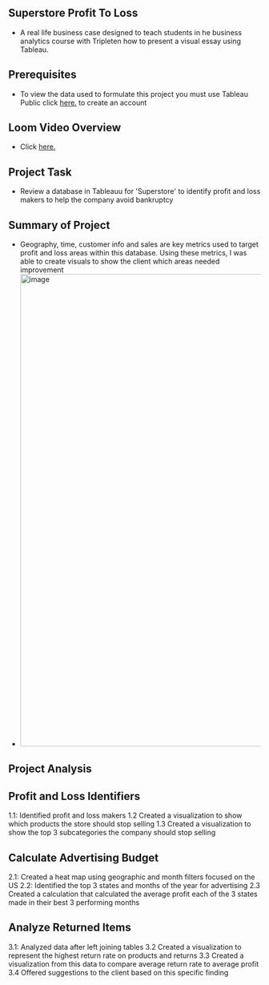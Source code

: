 ## Superstore Profit To Loss
* A real life business case designed to teach students in he business analytics course with Tripleten how to present a visual essay using Tableau.
## Prerequisites
* To view the data used to formulate this project you must use Tableau Public click  <a href='https://id.tableau.com/register?clientId=wcS7HwY98qdfgBREHT7Xoln7ipc75U0a' target=_blank><u>here</u>.</a> to create an account
## Loom Video Overview
* Click <a href='https://www.loom.com/share/564730e265b34830968c140367ca455e?sid=8a3df339-8a14-4cea-a4b0-f13359b1e52f' target=_blank><u>here</u>.</a>
## Project Task
* Review a database in Tableauu for 'Superstore' to identify profit and loss makers to help the company avoid bankruptcy
## Summary of Project
* Geography, time, customer info and sales are key metrics used to target profit and loss areas within this database. Using these metrics, I was able to create visuals to show the client which areas needed improvement
* <img width="944" alt="image" src="https://github.com/jasminerc23/Data_Projects_Tripleten/assets/165707643/147c6cb4-2fdb-4e57-ac58-e0dd8839fb07">
## Project Analysis
## Profit and Loss Identifiers
1.1: Identified profit and loss makers
1.2 Created a visualization to show which products the store should stop selling
1.3 Created a visualization to show the top 3 subcategories the company should stop selling
## Calculate Advertising Budget
2.1: Created a heat map using geographic and month filters focused on the US
2.2: Identified the top 3 states and months of the year for advertising
2.3 Created a calculation that calculated the average profit each of the 3 states made in their best 3 performing months
## Analyze Returned Items
3.1: Analyzed data after left joining tables
3.2 Created a visualization to represent the highest return rate on products and returns
3.3 Created a visualization from this data to compare average return rate to average profit
3.4 Offered suggestions to the client based on this specific finding





